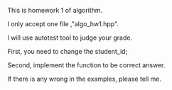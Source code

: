 
This is homework 1 of algorithm.

I only accept one file ,"algo_hw1.hpp".

I will use autotest tool to judge your grade.

First, you need to change the student_id;

Second, implement the function to be correct answer.

If there is any wrong in the examples, please tell me.
